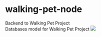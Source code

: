 # walking-pet-node

Backend to Walking Pet Project
<br>
Databases model for Walking Pet Project
<img src='/walking-pet-node/Walking-Pet-Database.PNG'>
